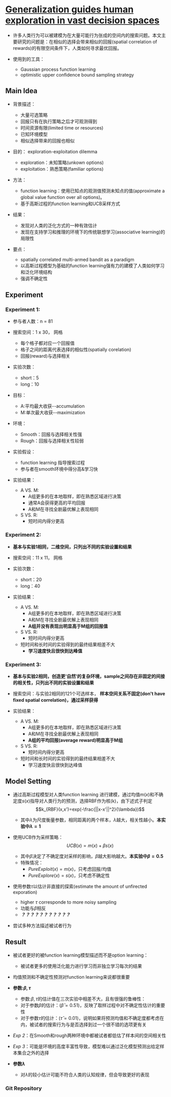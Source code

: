 # [Generalization guides human exploration in vast decision spaces](https://www.nature.com/articles/s41562-018-0467-4)

- 许多人类行为可以被建模为在大量可能行为张成的空间内的搜索问题。本文主要研究的问题是：在相似的选择会带来相似的回报(spatial correlation of rewards)的有限空间条件下，人类如何寻求最优回报。

- 使用到的工具：
  - Gaussian process function learning
  - optimistic upper confidence bound sampling strategy

## Main Idea

- 背景描述：
  - 大量可选策略
  - 回报只有在执行策略之后才可观测得到
  - 时间资源有限(limited time or resources)
  - 已知环境模型
  - 相似选择带来的回报也相似

- 目的： exploration-exploitation dilemma
  - exploration：未知策略(unkown options)
  - exploitation：熟悉策略(familiar options)

- 方法：
  - function learning：使用已知点的观测值预测未知点的值(approximate a global value function over all options)。
  - 基于高斯过程的function learning和UCB采样方式

- 结果：
  - 发现对人类的泛化方式的一种有效估计
  - 发现在支持学习和推理的环境下的传统联想学习(associative learning)的局限性

- 要点：
  - spatially correlated multi-armed bandit as a paradigm 
  - 以高斯过程模型为基础的function learning强有力的建模了人类如何学习和泛化环境结构
  - 强调不确定性

## Experiment

### Experiment 1:

- 参与者人数：n = 81
- 搜索空间：1 x 30， 网格
  - 每个格子都对应一个回报值
  - 格子之间的距离代表选择的相似性(spatially corelation)
  - 回报(reward)与选择相关
- 实验次数：
  - short：5
  - long：10
- 目标：
  - A:平均最大收获--accumulation
  - M:单次最大收获--maximization
- 环境：
  - Smooth：回报与选择相关性强
  - Rough：回报与选择相关性较弱
- 实验假设：
  - function learning 指导搜索过程
  - 参与者在smooth环境中得分高&学习快

- 实验结果：
  - A VS. M: 
    - A组更多的在本地取样，即在熟悉区域进行决策
    - 通常A会获得更高的平均回报
    - A和M在寻找全剧最优解上表现相同
  - S VS. R: 
    - 短时间内得分更高

### Experiment 2:

- **基本与实验1相同，二维空间，只列出不同的实验设置和结果**

- 搜索空间：11 x 11， 网格

- 实验次数：
  - short：20
  - long：40
- 实验结果：
  - A VS. M: 
    - A组更多的在本地取样，即在熟悉区域进行决策
    - A和M在寻找全剧最优解上表现相同
    - **A组并没有表现出明显高于M组的回报值**
  - S VS. R: 
    - 短时间内得分更高
  - 短时间和长时间的实验得到的最终结果相差不大
    - **学习速度快且很快到达峰值**

### Experiment 3:

- **基本与实验2相同，创造更‘自然’的复杂环境，sample之间存在非固定的间接的相关性，只列出不同的实验设置和结果**

- 搜索空间：与实验2相同的121个可选样本， **样本空间关系不固定(don't have fixed spatial correlation)，通过采样获得**
- 实验结果：
  - A VS. M: 
    - A组更多的在本地取样，即在熟悉区域进行决策
    - A和M在寻找全剧最优解上表现相同
    - **A组的平均回报(average reward)明显高于M组**
  - S VS. R: 
    - 短时间内得分更高
  - 短时间和长时间的实验得到的最终结果相差不大
    - 学习速度快且很快到达峰值

## Model Setting

- 通过高斯过程模型对人类function learning 进行建模，通过均值$m(x)$和不确定度$s(x)$指导对人类行为的预测，选择RBF作为核(k)，由下述式子判定
   $$k_{RBF}(x,x')=exp(-\frac{||x-x'||^2}{\lambda})$$
  - 其中$\lambda$为尺度衡量参数，相同距离的两个样本，$\lambda$越大，相关性越小。**本实验中$\lambda = 1$**

- 使用UCB作为采样策略：
    $$UCB(x)=m(x)+\beta s(x)$$
  - 其中$\beta$决定了不确定度对采样的影响，$\beta$越大影响越大。**本实验中$\beta = 0.5$**
  - 特殊情况：
    - $PureExploit(x) = m(x)$，只考虑回报/均值
    - $PureExplore(x) = s(x)$，只考虑不确定性
- 使用参数$\tau$以估计非直接的探索(estimate the amount of unfirected exporation)
  - higher $\tau$ corresponde to more noisy sampling
  - 功能与$\beta$相反
  - ***？？？？？？？？？？？***

- 尝试多种方法描述被试者行为

## Result

- 被试者更好的被function learning模型描述而不是option learning：
  - 被试者更多的使用泛化能力进行学习而非独立学习每次的结果
- 均值预测和不确定性预测对function learning来说都很重要
- **参数:$\beta,\tau$**
  - 参数:$\beta,\tau$的估计值在三次实验中相差不大，且有很强的鲁棒性：
  - 对于参数$\beta$的估计：($\hat{\beta} = 0.51$)，反映了取样过程中对不确定性估计的重要性
  - 对于参数$\tau$的估计：($\hat{\tau} = 0.01$)，说明如果将预测均值和不确定度都考虑在内，被试者的搜索行为与是否选择到过一个很不错的选项更有关

- *Exp 2*：在Smooth和rough两种环境中都被试者都低估了样本间的空间相关性
- *Exp 3*：可能是环境的高度丰富性导致，模型难以通过泛化模型预测出给定样本集合之外的选择
- **参数$\lambda$**
  - 对$\lambda$的较小估计可能不符合人类的认知规律，但会导致更好的表现

### Git Repository

